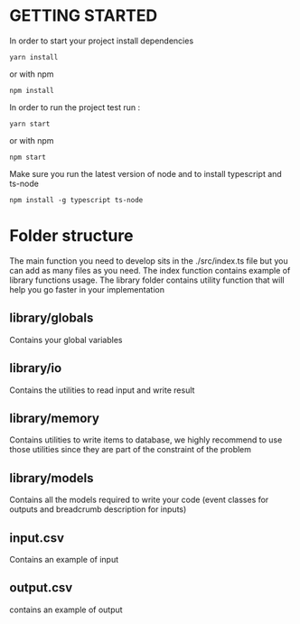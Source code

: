 # GETTING STARTED

In order to start your project install dependencies
```
yarn install
```

or with npm

```
npm install
```

In order to run the project test run :

```
yarn start
```

or with npm 

```
npm start
```

Make sure you run the latest version of node and to install typescript and ts-node

```
npm install -g typescript ts-node
```

# Folder structure

The main function you need to develop sits in the ./src/index.ts file but you can add as many files as you need.
The index function contains example of library functions usage.
The library folder contains utility function that will help you go faster in your implementation

## library/globals

Contains your global variables

## library/io

Contains the utilities to read input and write result

## library/memory

Contains utilities to write items to database, we highly recommend to use those utilities since they are part of the constraint of the problem

## library/models

Contains all the models required to write your code (event classes for outputs and breadcrumb description for inputs)

## input.csv
Contains an example of input

## output.csv
contains an example of output